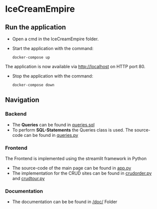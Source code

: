 # IceCreamEmpire 

## Run the application
- Open a cmd in the IceCreamEmpire folder.

- Start the application with the command:
    ```
    docker-compose up
    ```

The application is now available via [http://localhost](http://localhost) on HTTP port 80.

- Stop the application with the command:
    ```
    docker-compose down
    ```

## Navigation
### Backend
- The <strong>Queries</strong> can be found in [queries.sql](src/db/queries.sql)
- To perform <strong>SQL-Statements</strong> the Queries class is used. The source-code can be found in [queries.py](src/frontend/app/classes/queries.py)


### Frontend
The Frontend is implemented using the streamlit framework in Python
- The source-code of the main page can be found in [app.py](/src/frontend/app/app.py)
- The implementation for the CRUD sites can be found in 
[crudorder.py](src/frontend/app/crudorder.py) and [crudtour.py](src/frontend/app/crudtour.py)

### Documentation
- The documentation can be be found in [/doc/](/doc/) Folder
